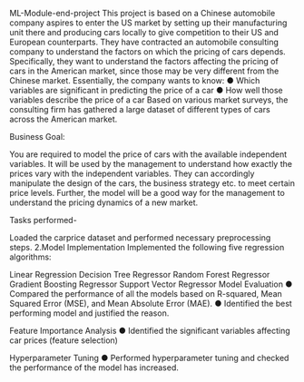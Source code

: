ML-Module-end-project
This project is based on a Chinese automobile company aspires to enter the US market by setting up their manufacturing unit there and producing cars locally to give competition to their US and European counterparts. They have contracted an automobile consulting company to understand the factors on which the pricing of cars depends. Specifically, they want to understand the factors affecting the pricing of cars in the American market, since those may be very different from the Chinese market. Essentially, the company wants to know: ● Which variables are significant in predicting the price of a car ● How well those variables describe the price of a car Based on various market surveys, the consulting firm has gathered a large dataset of different types of cars across the American market.

Business Goal:

You are required to model the price of cars with the available independent variables. It will be used by the management to understand how exactly the prices vary with the independent variables. They can accordingly manipulate the design of the cars, the business strategy etc. to meet certain price levels. Further, the model will be a good way for the management to understand the pricing dynamics of a new market.

Tasks performed-

Loaded the carprice dataset and performed necessary preprocessing steps.
2.Model Implementation
Implemented the following five regression algorithms:

Linear Regression
Decision Tree Regressor
Random Forest Regressor
Gradient Boosting Regressor
Support Vector Regressor
Model Evaluation ● Compared the performance of all the models based on R-squared, Mean Squared Error (MSE), and Mean Absolute Error (MAE). ● Identified the best performing model and justified the reason.

Feature Importance Analysis ● Identified the significant variables affecting car prices (feature selection)

Hyperparameter Tuning ● Performed hyperparameter tuning and checked the performance of the model has increased.
